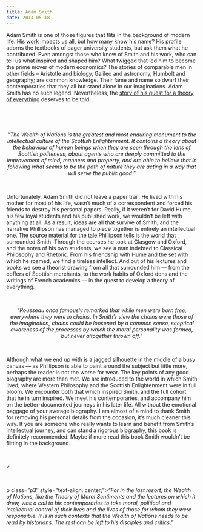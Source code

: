```yaml
---
title: Adam Smith
date: 2014-05-18
---
```


<!--kg-card-begin: html--><p>Adam Smith is one of those figures that flits in the background of modern life. His work impacts us all, but how many know his name? His profile adorns the textbooks of eager university students, but ask them what he contributed. Even amongst those who know of Smith and his work, who can tell us what inspired and shaped him? What twigged that led him to become the prime mover of modern economics? The stories of comparable men in other fields &#8211; Aristotle and biology, Galileo and astronomy, Humbolt and geography; are common knowledge. Their fame and name so dwarf their contemporaries that they all but stand alone in our imaginations. Adam Smith has no such legend. Nevertheless, the <a href="https://www.goodreads.com/book/show/8313636-adam-smith?ac=1&#038;from_search=true">story of his quest for a theory of everything</a> deserves to be told.</span></p><br>
</p><br>
<p class="p3" style="text-align: center;"><em><span class="s1">&#8220;The Wealth of Nations is the greatest and most enduring monument to the intellectual culture of the Scottish Enlightenment. It contains a theory about the behaviour of human beings when they are seen through the lens of Scottish politeness, about agents who are deeply committed to the improvement of mind, manners and property, and are able to believe that in following what seems to be the path of nature they are acting in a way that will serve the public good.&#8221;</span></em></p><br>
<p class="p1"><span class="s1">Unfortunately, Adam Smith did not leave a paper trail. He lived with his mother for most of his life, wasn’t much of a correspondent and forced his friends to destroy his personal papers. Really, if it weren’t for David Hume, his few loyal students and his published work, we wouldn’t be left with anything at all. As a result, ideas are all that survive of Smith, and the narrative Phillipson has managed to piece together is entirely an intellectual one. The source material for the tale Phillipson tells is the world that surrounded Smith. Through the courses he took at Glasgow and Oxford, and the notes of his own students, we see a man indebted to Classical Philosophy and Rhetoric. From his friendship with Hume and the set with which he roamed, we find a tireless intellect. And out of his lectures and books we see a theorist drawing from all that surrounded him — from the coffers of Scottish merchants, to the work habits of Oxford dons and the writings of French academics — in the quest to develop a theory of everything.</span></p><br>
<p class="p3" style="text-align: center;"><em><span class="s1">&#8220;Rousseau once famously remarked that while men were born free, everywhere they were in chains. In Smith&#8217;s view the chains were those of the imagination, chains could be loosened by a common sense, sceptical awareness of the processes by which the moral personality was formed, but never altogether thrown off.&#8221;</span></em></p><br>
<p class="p1"><span class="s1">Although what we end up with is a jagged silhouette in the middle of a busy canvas — as Phillipson is able to paint around the subject but little more, perhaps the reader is not the worse for wear. The key points of any good biography are more than met. We are introduced to the world in which Smith lived; where Western Philosophy and the Scottish Enlightenment were in full bloom. We encounter both that which inspired Smith, and the full cohort that he in turn inspired. We meet his contemporaries, and accompany him on the better-documented journeys in his later life. All without the emotional baggage of your average biography. I am almost of a mind to thank Smith for removing his personal details from the occasion, it’s much cleaner this way. If you are someone who really wants to learn and benefit from Smith’s intellectual journey, and can stand a rigorous biography, this book is definitely recommended. Maybe if more read this book Smith wouldn’t be flitting in the background.</span></p><br>
<p>&lt;</p><br>
<p>p class=&#8221;p3&#8243; style=&#8221;text-align: center;&#8221;><em><span class="s1">&#8220;For in the last resort, the Wealth of Nations, like the Theory of Moral Sentiments and the lectures on which it drew, was a call to his contemporaries to take moral, political and intellectual control of their lives and the lives of those for whom they were responsible. It is in such contexts that the Wealth of Nations needs to be read by historians. The rest can be left to his disciples and critics.&#8221;</span></em></p><br>
<!--kg-card-end: html-->